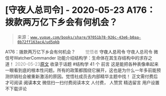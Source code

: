 # [守夜人总司令] - 2020-05-23 A176：拨款两万亿下乡会有何机会？

> 来源：[`www.yuque.com/books/share/97051b78-926c-43e6-b0aa-0b72ff163ac4/ud5qkb`](https://www.yuque.com/books/share/97051b78-926c-43e6-b0aa-0b72ff163ac4/ud5qkb)

<ne-p id="520f42f3293818f927861ebbd5b15da4_p_0" data-lake-id="520f42f3293818f927861ebbd5b15da4_p_0"><ne-text id="uac83940c" style="color: rgb(51, 51, 51);">A176：拨款两万亿下乡会有何机会？</ne-text></ne-p> <ne-p id="a0625bdbb96dbb207ec345ebd2eb73e8" data-lake-id="a0625bdbb96dbb207ec345ebd2eb73e8"><ne-text id="ub2c097c4" ne-fontsize="12" style="color: rgb(255, 255, 255);">原创</ne-text><ne-text id="u1b53d04f" style="color: rgb(140, 140, 140);">觉悟者</ne-text> <ne-text id="u59831c82" ne-fontsize="14">守夜人总司令</ne-text></ne-p> <ne-p id="710a4ec49c69397eb04a814246a40ddf" data-lake-id="710a4ec49c69397eb04a814246a40ddf"><ne-text id="ud92fbcd8" ne-fontsize="14" ne-bold="true" style="color: rgb(51, 51, 51);">守夜人总司令</ne-text></ne-p> <ne-p id="3c012db14c4e637f0dfc0649b3e68d52" data-lake-id="3c012db14c4e637f0dfc0649b3e68d52"><ne-text id="u29e00da4" ne-fontsize="14" style="color: rgb(51, 51, 51);">微信号</ne-text><ne-text id="uf2500805" ne-fontsize="14" style="color: rgb(51, 51, 51);">WatcherCommander</ne-text></ne-p> <ne-p id="0bd6c72b5315a9e30d2af9c8c9bc39d2" data-lake-id="0bd6c72b5315a9e30d2af9c8c9bc39d2"><ne-text id="uce5b7196" ne-fontsize="14" style="color: rgb(51, 51, 51);">功能介绍</ne-text><ne-text id="ue12d3b96" ne-fontsize="14" style="color: rgb(51, 51, 51);">结构学：生命体在其生存结构中的求存之道！</ne-text></ne-p> <ne-p id="72f65e649892fff7cd2cad219a454475" data-lake-id="72f65e649892fff7cd2cad219a454475"><ne-text id="u6aa3f19b" style="color: rgb(140, 140, 140);">2020-05-23</ne-text>[<ne-text id="u9b953340" ne-fontsize="14">原文</ne-text>](https://mp.weixin.qq.com/s?__biz=MzAxNDk1NjI2Mw==&mid=2247485240&idx=1&sn=105505b186556162978e3785d2dd97fe&chksm=9b8a24b0acfdada68d2d4ae346498a4c602387990d855088978737809b953d7e368be83a4836&scene=27#wechat_redirect&cpage=225)</ne-p> <ne-p id="13cc19d15f463e2f78cb70b0333a0485" data-lake-id="13cc19d15f463e2f78cb70b0333a0485"><ne-text id="ue18c9e2e" style="color: rgb(51, 51, 51);">收录于话题</ne-text></ne-p> <ne-p id="08a13c9b494c62ecba4dcc74f6fd90c4" data-lake-id="08a13c9b494c62ecba4dcc74f6fd90c4"><ne-text id="u649549f9" style="color: rgb(51, 51, 51);">#结构学</ne-text></ne-p> <ne-p id="4d7ae4bbb00ce297a7be2d84fd0c2e8e" data-lake-id="4d7ae4bbb00ce297a7be2d84fd0c2e8e"><ne-text id="udfc8e228" style="color: rgb(51, 51, 51);">41 个</ne-text></ne-p> <ne-p id="8bb1fae01cc334224fc42633e86e7145" data-lake-id="8bb1fae01cc334224fc42633e86e7145"><ne-text id="uac3600b8" style="color: rgb(51, 51, 51);">前言</ne-text></ne-p> <ne-p id="2edfd9c0f7450c1a6421742e77c16b04" data-lake-id="2edfd9c0f7450c1a6421742e77c16b04"><ne-text id="ud426f8d8" style="color: rgb(51, 51, 51);">这是能把各种表像串起来一眼看到底的根本性问题。所有的政策都围绕它展开，这也是为什么一年多前能预测供销社会被重新激活的原因。觉悟社成员去内部精华主题中找！</ne-text></ne-p> <ne-p id="114f7da2e9687997d6dc0631ec5276bc" data-lake-id="114f7da2e9687997d6dc0631ec5276bc" ne-alignment="center"><ne-text id="ude3f0fcf" style="color: rgb(51, 51, 51);">正文需付费后才可阅读</ne-text></ne-p> <ne-p id="403cf415578e08704bd0f0daea71291e" data-lake-id="403cf415578e08704bd0f0daea71291e" ne-alignment="center"><ne-text id="u4f583b8a">阅读本文</ne-text></ne-p> <ne-p id="11048401c6311c2c96c8c803a0d1644a" data-lake-id="11048401c6311c2c96c8c803a0d1644a" ne-alignment="center"><ne-text id="u4ac717a7" style="color: rgb(51, 51, 51);">微信扫一扫付费阅读本文</ne-text></ne-p> <ne-p id="d1501faee421d9edc30bd89ce1870da5" data-lake-id="d1501faee421d9edc30bd89ce1870da5" ne-alignment="center"><ne-text id="u4469d412" style="color: rgb(51, 51, 51);">人付费</ne-text><ne-text id="u636f4f92" ne-fontsize="13" style="color: rgb(51, 51, 51);">， 人赞赏</ne-text></ne-p> <ne-h3 id="boi3N" data-lake-id="boi3N"><ne-heading-ext><ne-heading-anchor></ne-heading-anchor><ne-heading-fold></ne-heading-fold></ne-heading-ext><ne-heading-content><ne-text id="u77472602" ne-fontsize="16" style="color: rgb(51, 51, 51);">精选留言</ne-text></ne-heading-content></ne-h3> <ne-p id="147eb5bcbf8b80e47b15d23e079b3670" data-lake-id="147eb5bcbf8b80e47b15d23e079b3670"><ne-text id="u03d4824d" style="color: rgb(51, 51, 51);">用户设置不下载评论</ne-text></ne-p>